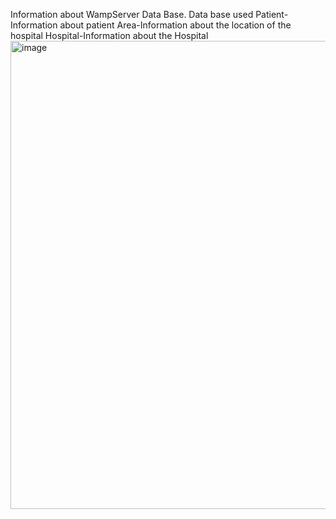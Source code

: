 Information about WampServer Data Base.
Data base used
Patient-Information about patient
Area-Information about the location of the hospital
Hospital-Information about the Hospital
<img width="749" alt="image" src="https://github.com/user-attachments/assets/9f81bf23-7b8b-49c2-9255-f94a562113f7">
